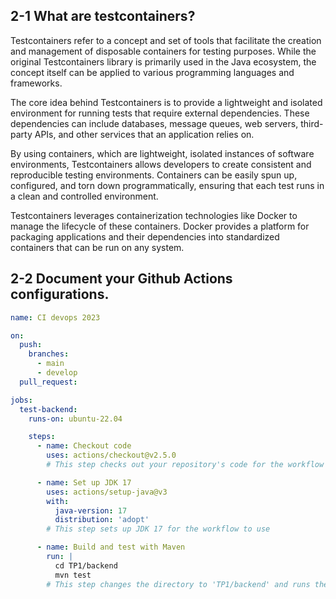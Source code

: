## 2-1 What are testcontainers?


Testcontainers refer to a concept and set of tools that facilitate the creation and management of disposable containers for testing purposes. While the original Testcontainers library is primarily used in the Java ecosystem, the concept itself can be applied to various programming languages and frameworks.

The core idea behind Testcontainers is to provide a lightweight and isolated environment for running tests that require external dependencies. These dependencies can include databases, message queues, web servers, third-party APIs, and other services that an application relies on.

By using containers, which are lightweight, isolated instances of software environments, Testcontainers allows developers to create consistent and reproducible testing environments. Containers can be easily spun up, configured, and torn down programmatically, ensuring that each test runs in a clean and controlled environment.

Testcontainers leverages containerization technologies like Docker to manage the lifecycle of these containers. Docker provides a platform for packaging applications and their dependencies into standardized containers that can be run on any system.


## 2-2 Document your Github Actions configurations.

```yaml
name: CI devops 2023

on:
  push:
    branches:
      - main
      - develop
  pull_request:

jobs:
  test-backend:
    runs-on: ubuntu-22.04

    steps:
      - name: Checkout code
        uses: actions/checkout@v2.5.0
        # This step checks out your repository's code for the workflow to run on

      - name: Set up JDK 17
        uses: actions/setup-java@v3
        with:
          java-version: 17
          distribution: 'adopt'
        # This step sets up JDK 17 for the workflow to use

      - name: Build and test with Maven
        run: |
          cd TP1/backend
          mvn test
        # This step changes the directory to 'TP1/backend' and runs the 'mvn test' command to build and test your backend code
```

